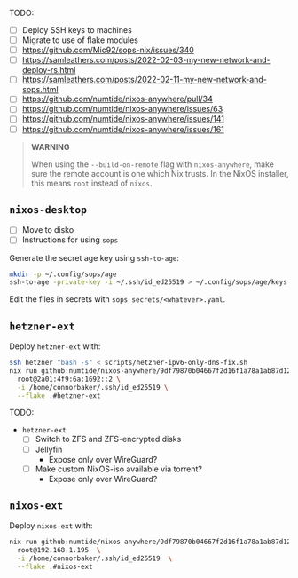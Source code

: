 TODO:

- [ ] Deploy SSH keys to machines
- [ ] Migrate to use of flake modules
- [ ] <https://github.com/Mic92/sops-nix/issues/340>
- [ ] <https://samleathers.com/posts/2022-02-03-my-new-network-and-deploy-rs.html>
- [ ] <https://samleathers.com/posts/2022-02-11-my-new-network-and-sops.html>
- [ ] <https://github.com/numtide/nixos-anywhere/pull/34>
- [ ] <https://github.com/numtide/nixos-anywhere/issues/63>
- [ ] <https://github.com/numtide/nixos-anywhere/issues/141>
- [ ] <https://github.com/numtide/nixos-anywhere/issues/161>

> **WARNING**
>
> When using the `--build-on-remote` flag with `nixos-anywhere`, make sure the remote account is one which Nix trusts. In the NixOS installer, this means `root` instead of `nixos`.

## `nixos-desktop`

- [ ] Move to disko
- [ ] Instructions for using `sops`

Generate the secret age key using `ssh-to-age`:

```bash
mkdir -p ~/.config/sops/age
ssh-to-age -private-key -i ~/.ssh/id_ed25519 > ~/.config/sops/age/keys.txt
```

Edit the files in secrets with `sops secrets/<whatever>.yaml`.

## `hetzner-ext`

Deploy `hetzner-ext` with:

```bash
ssh hetzner "bash -s" < scripts/hetzner-ipv6-only-dns-fix.sh
nix run github:numtide/nixos-anywhere/9df79870b04667f2d16f1a78a1ab87d124403fb7 -- \
  root@2a01:4f9:6a:1692::2 \
  -i /home/connorbaker/.ssh/id_ed25519 \
  --flake .#hetzner-ext
```

TODO:

- `hetzner-ext`
  - [ ] Switch to ZFS and ZFS-encrypted disks
  - [ ] Jellyfin
    - Expose only over WireGuard?
  - [ ] Make custom NixOS-iso available via torrent?
    - Expose only over WireGuard?

## `nixos-ext`

Deploy `nixos-ext` with:

```bash
nix run github:numtide/nixos-anywhere/9df79870b04667f2d16f1a78a1ab87d124403fb7 -- \
  root@192.168.1.195  \
  -i /home/connorbaker/.ssh/id_ed25519  \
  --flake .#nixos-ext
```
